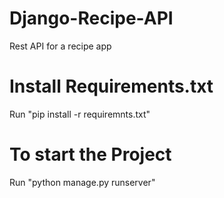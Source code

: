 # Django-Recipe-API
Rest API for a recipe app
# Install Requirements.txt
Run "pip install -r requiremnts.txt"
# To start the Project
Run "python manage.py runserver"
